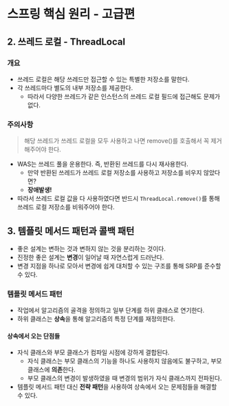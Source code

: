 # 스프링 핵심 원리 - 고급편

## 2. 쓰레드 로컬 - ThreadLocal

### 개요

- 쓰레드 로컬은 해당 쓰레드만 접근할 수 있는 특별한 저장소를 말한다.
- 각 쓰레드마다 별도의 내부 저장소를 제공한다.
  - 따라서 다양한 쓰레드가 같은 인스턴스의 쓰레드 로컬 필드에 접근해도 문제가 없다.

### 주의사항

> 해당 쓰레드가 쓰레드 로컬을 모두 사용하고 나면 remove()를 호출해서 꼭 제거해주어야 한다.

- WAS는 쓰레드 풀을 운용한다. 즉, 반환된 쓰레드를 다시 재사용한다.
  - 만약 반환된 쓰레드가 쓰레드 로컬 저장소를 사용하고 저장소를 비우지 않았다면?
  - **장애발생!**
- 따라서 쓰레드 로컬 값을 다 사용하였다면 반드시 `ThreadLocal.remove()`를 통해 쓰레드 로컬 저장소를 비워주어야 한다.

## 3. 템플릿 메서드 패턴과 콜백 패턴

- 좋은 설계는 변하는 것과 변하지 않는 것을 분리하는 것이다.
- 진정한 좋은 설계는 **변경**이 일어날 때 자연스럽게 드러난다.
- 변경 지점을 하나로 모아서 변경에 쉽게 대처할 수 있는 구조를 통해 SRP를 준수할 수 있다.

### 템플릿 메서드 패턴
- 작업에서 알고리즘의 골격을 정의하고 일부 단계를 하위 클래스로 연기한다.
- 하위 클래스는 **상속**을 통해 알고리즘의 특정 단계를 재정의한다.

#### 상속에서 오는 단점들
- 자식 클래스와 부모 클래스가 컴파일 시점에 강하게 결합된다.
  - 자식 클래스는 부모 클래스의 기능을 하나도 사용하지 않음에도 불구하고, 부모 클래스에 **의존**한다.
  - 부모 클래스의 변경이 발생하였을 때 변경의 범위가 자식 클래스까지 전파된다.
- 템플릿 메서드 패턴 대신 **전략 패턴**을 사용하여 상속에서 오는 문제점들을 해결할 수 있다.
